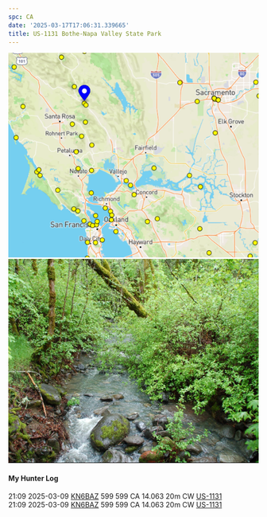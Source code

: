 ```yaml
---
spc: CA
date: '2025-03-17T17:06:31.339665'
title: US-1131 Bothe-Napa Valley State Park
---
```


![pasted_image.png](/static/pasted_image_0041.png)
![pasted_image001.png](/static/pasted_image001_0035.png)


#### My Hunter Log
21:09    2025-03-09    [KN6BAZ](https://qrz.com/db/KN6BAZ)    599    599    CA    14.063    20m    CW    [US-1131](https://pota.app/#/park/US-1131)
<BR>21:09	2025-03-09	[KN6BAZ](https://qrz.com/db/KN6BAZ)	599	599	CA	14.063	20m	CW	[US-1131](https://pota.app/#/park/US-1131)